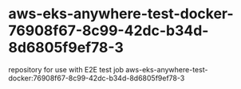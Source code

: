 # aws-eks-anywhere-test-docker-76908f67-8c99-42dc-b34d-8d6805f9ef78-3
repository for use with E2E test job aws-eks-anywhere-test-docker:76908f67-8c99-42dc-b34d-8d6805f9ef78-3
